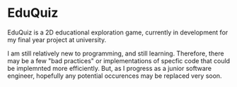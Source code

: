 # EduQuiz
EduQuiz is a 2D educational exploration game, currently in development for my final year project at university.

I am still relatively new to programming, and still learning. Therefore, there may be a few "bad practices" or implementations of specfic code that could be implemnted more efficiently. But, as I progress as a junior software engineer, hopefully any potential occurences may be replaced very soon.
